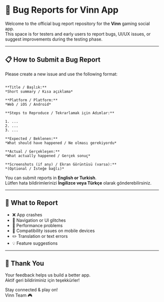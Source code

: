 # 🐞 Bug Reports for Vinn App

Welcome to the official bug report repository for the **Vinn** gaming social app.  
This space is for testers and early users to report bugs, UI/UX issues, or suggest improvements during the testing phase.

---

## 📋 How to Submit a Bug Report

Please create a new issue and use the following format:

```

**Title / Başlık:**
*Short summary / Kısa açıklama*

**Platform / Platform:**
*Web / iOS / Android*

**Steps to Reproduce / Tekrarlamak için Adımlar:**

1. ...
2. ...
3. ...

**Expected / Beklenen:**
*What should have happened / Ne olması gerekiyordu*

**Actual / Gerçekleşen:**
*What actually happened / Gerçek sonuç*

**Screenshots (if any) / Ekran Görüntüsü (varsa):**
*(Optional / İsteğe bağlı)*

```

You can submit reports in **English or Turkish**.  
Lütfen hata bildirimlerinizi **İngilizce veya Türkçe** olarak gönderebilirsiniz.

---

## 🎯 What to Report

- ❌ App crashes  
- 🧭 Navigation or UI glitches  
- 🐌 Performance problems  
- 📱 Compatibility issues on mobile devices  
- ✏️ Translation or text errors  
- 💡 Feature suggestions

---

## 🙌 Thank You

Your feedback helps us build a better app.  
Aktif geri bildiriminiz için teşekkürler!

Stay connected & play on!  
Vinn Team 🎮
